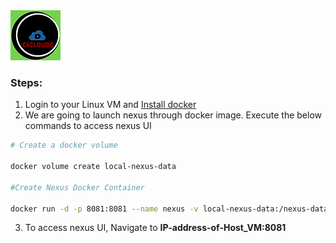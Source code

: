 <img src="../images/c4logo.png">

### Steps:
1. Login to your Linux VM and [Install docker](https://github.com/submah/docker-tutorials/blob/master/docker-installation.md)
2. We are going to launch nexus through docker image. Execute the below commands to access nexus UI

```sh
# Create a docker volume

docker volume create local-nexus-data

#Create Nexus Docker Container

docker run -d -p 8081:8081 --name nexus -v local-nexus-data:/nexus-data sonatype/nexus3

```
3. To access nexus UI, Navigate to **IP-address-of-Host_VM:8081**